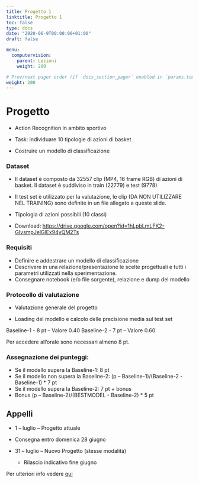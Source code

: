 ```yaml
---
title: Progetto 1
linktitle: Progetto 1
toc: false
type: docs
date: "2020-06-9T00:00:00+01:00"
draft: false

menu:
  computervision:
    parent: Lezioni
    weight: 200

# Prev/next pager order (if `docs_section_pager` enabled in `params.toml`)
weight: 200
---
```


# Progetto

- Action Recognition in ambito sportivo

- Task: individuare 10 tipologie di azioni di basket

- Costruire un modello di classificazione

### Dataset

- Il dataset è composto da 32557 clip (MP4, 16 frame RGB) di azioni di basket. Il dataset è suddiviso in train (22779) e test (9778)

- Il test set è utilizzato per la valutazione, le clip (DA NON UTILIZZARE NEL TRAINING) sono definite in un file allegato a queste slide.

- Tipologia di azioni possibili (10 classi)
- Download: https://drive.google.com/open?id=1hLpbLmLFK2-GIvsmpJelGlEx94yQM2Ts

### Requisiti

- Definire e addestrare un modello di classificazione
- Descrivere in una relazione/presentazione le scelte progettuali e tutti i parametri utilizzati nella sperimentazione.
- Consegnare notebook (e/o file sorgente), relazione e dump del modello

### Protocollo di valutazione 

- Valutazione generale del progetto

- Loading del modello e calcolo delle precisione media sul test set



Baseline-1 - 8 pt – Valore 0.40 Baseline-2 - 7 pt – Valore 0.60

Per accedere all’orale sono necessari almeno 8 pt.

### Assegnazione dei punteggi:

- Se il modello supera la Baseline-1: 8 pt
- Se il modello non supera la Baseline-2: (p – Baseline-1)/(Baseline-2 - Baseline-1) * 7 pt
- Se il modello supera la Baseline-2: 7 pt + bonus
- Bonus (p – Baseline-2)/(BESTMODEL - Baseline-2) * 5 pt

## Appelli

- 1 – luglio – Progetto attuale

- Consegna entro domenica 28 giugno

- 31 – luglio – Nuovo Progetto (stesse modalità) 
  - Rilascio indicativo fine giugno



Per ulteriori info vedere [qui](https://github.com/gmanco/cv_notebooks/tree/master/project_1)


